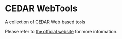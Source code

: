 # CEDAR WebTools

A collection of CEDAR Web-based tools

Please refer to [the official website](https://www.cedarwebtools.com/) for more information.

